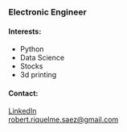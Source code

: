 ### Electronic Engineer

#### Interests: 
- Python
- Data Science
- Stocks 
- 3d printing

#### Contact:
[LinkedIn](https://www.linkedin.com/in/robertriquelmesaez)<br>
robert.riquelme.saez@gmail.com

